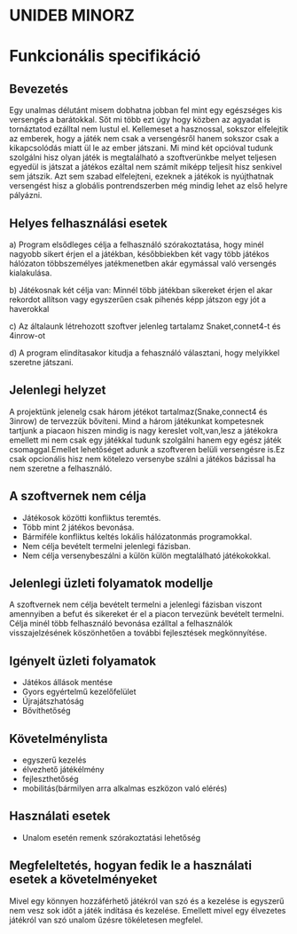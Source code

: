 # UNIDEB MINORZ
# Funkcionális specifikáció

## Bevezetés

Egy unalmas délutánt misem dobhatna jobban fel mint egy egészséges kis versengés a barátokkal. Sőt mi több ezt úgy
hogy közben az agyadat is tornáztatod ezálltal nem lustul el. Kellemeset a hasznossal, sokszor elfelejtik az emberek, 
hogy a játék nem csak a versengésről hanem sokszor csak a kikapcsolódás miatt ül le az ember játszani.
Mi mind két opcióval tudunk szolgálni hisz olyan játék is megtalálható a szoftverünkbe melyet teljesen egyedül is 
játszat a játékos ezáltal nem számít miképp teljesít hisz senkivel sem játszik. Azt sem szabad elfelejteni, ezeknek a játékok is 
nyújthatnak versengést hisz a globális pontrendszerben még mindig lehet az első helyre pályázni.

## Helyes felhasználási esetek

a) Program elsődleges célja a felhasználó szórakoztatása, hogy
minél nagyobb sikert érjen el a játékban, későbbiekben két
vagy több játékos hálózaton többszemélyes jatékmenetben
akár egymással való versengés kialakulása.

b) Játékosnak két célja van: Minnél több játékban sikereket érjen el akar rekordot allítson vagy egyszerűen csak pihenés képp 
   játszon egy jót a haverokkal

c) Az általaunk létrehozott szoftver jelenleg tartalamz Snaket,connet4-t és 4inrow-ot

d) A program elindítasakor kitudja a fehasználó választani, hogy melyikkel szeretne játszani.



## Jelenlegi helyzet

A projektünk jelenelg csak három jétékot tartalmaz(Snake,connect4 és 3inrow) de tervezzük bővíteni. Mind a három játékunkat 
kompetesnek tartjunk a piacaon hiszen mindig is nagy kereslet volt,van,lesz a játékokra emellett mi nem csak egy játékkal 
tudunk szolgálni hanem egy egész játék csomaggal.Emellet lehetőséget adunk a szoftveren belüli versengésre is.Ez csak opcionális
hisz nem kötelezo versenybe szálni a játékos bázissal ha nem szeretne a felhasználó.

## A szoftvernek nem célja

- Játékosok közötti konfliktus teremtés.
- Több mint 2 játékos bevonása.
- Bármiféle konfliktus keltés lokális hálózatonmás programokkal.
- Nem célja bevételt termelni jelenlegi fázisban.
- Nem célja versenybeszálni a külön külön megtalálható játékokokkal.

## Jelenlegi üzleti folyamatok modellje

A szoftvernek nem célja bevételt termelni a jelenlegi fázisban viszont amennyiben a befut és sikereket ér el a piacon tervezünk bevételt 
termelni. Célja minél több felhasználó bevonása ezálltal a felhasználók visszajelzésének köszönhetően a további fejlesztések megkönnyítése.

## Igényelt üzleti folyamatok

- Játékos állások mentése
- Gyors egyértelmű kezelőfelület
- Újrajátszhatóság
- Bővíthetőség

## Követelménylista

* egyszerű kezelés
* élvezhető játékélmény
* fejleszthetőség
* mobilitás(bármilyen arra alkalmas eszközon való elérés)

## Használati esetek

* Unalom esetén remenk szórakoztatási lehetőség 


## Megfeleltetés, hogyan fedik le a használati esetek a követelményeket

 Mivel egy könnyen hozzáférhető játékról van szó és a kezelése is egyszerű nem vesz sok időt a játék
 indítása és kezelése. Emellett mivel egy élvezetes játékról van szó unalom űzésre tökéletesen megfelel.

